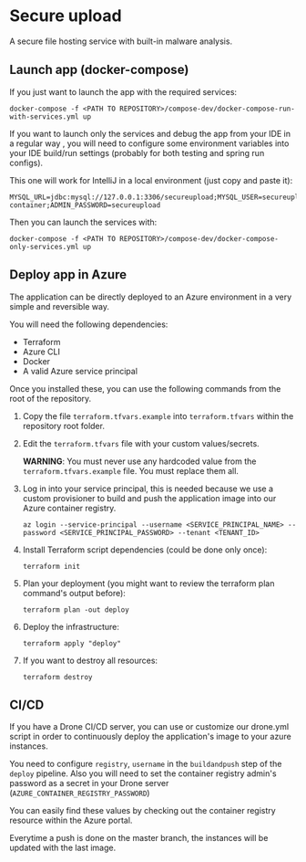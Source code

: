 # Secure upload
A secure file hosting service with built-in malware analysis.

## Launch app (docker-compose)

If you just want to launch the app with the required services:

```
docker-compose -f <PATH TO REPOSITORY>/compose-dev/docker-compose-run-with-services.yml up
```

If you want to launch only the services and debug the app from your IDE in a regular way , you will need to configure some environment variables into your IDE build/run settings (probably for both testing and spring run configs).

This one will work for IntelliJ in a local environment (just copy and paste it):

```
MYSQL_URL=jdbc:mysql://127.0.0.1:3306/secureupload;MYSQL_USER=secureupload;MYSQL_PASSWORD=DatabasePassword12345;SMTP_HOST=127.0.0.1;SMTP_PORT=1025;SMTP_USER=secureupload@secureupload.com;SMTP_PASSWORD=SmtpPassword12345;ADMIN_EMAIL=admin@secureupload.com;JWT_SECRET=SecretForDevOnly;AZURE_STORAGE_CONNECTION_STRING=DefaultEndpointsProtocol=http\;AccountName=devstoreaccount1\;AccountKey=Eby8vdM02xNOcqFlqUwJPLlmEtlCDXJ1OUzFT50uSRZ6IFsuFq2UVErCz4I6tq/K1SZFPTOtr/KBHBeksoGMGw==\;BlobEndpoint=http://127.0.0.1:10000/devstoreaccount1\;;AZURE_STORAGE_CONTAINER_NAME=my-container;ADMIN_PASSWORD=secureupload
```
Then you can launch the services with:
```
docker-compose -f <PATH TO REPOSITORY>/compose-dev/docker-compose-only-services.yml up
```

## Deploy app in Azure

The application can be directly deployed to an Azure environment in a very simple and reversible way.

You will need the following dependencies:

* Terraform
* Azure CLI
* Docker
* A valid Azure service principal

Once you installed these, you can use the following commands from the root of the repository.

1. Copy the file ```terraform.tfvars.example``` into ```terraform.tfvars``` within the repository root folder.

1. Edit the ```terraform.tfvars``` file with your custom values/secrets. 

    **WARNING**: You must never use any hardcoded value from the ```terraform.tfvars.example``` file. You must replace them all.
    
1. Log in into your service principal, this is needed because we use a custom provisioner to build and push the application image into our Azure container registry.
    ```
    az login --service-principal --username <SERVICE_PRINCIPAL_NAME> --password <SERVICE_PRINCIPAL_PASSWORD> --tenant <TENANT_ID>
    ```
1. Install Terraform script dependencies (could be done only once):
    ```
    terraform init
    ```
1. Plan your deployment (you might want to review the terraform plan command's output before):
    ```
   terraform plan -out deploy
    ```
1. Deploy the infrastructure:
   ```
   terraform apply "deploy"
   ```
1. If you want to destroy all resources:
   ```
   terraform destroy
   ```
## CI/CD

If you have a Drone CI/CD server, you can use or customize our drone.yml script in order to continuously deploy the application's image to your azure instances.

You need to configure ``registry``, ``username`` in the ``buildandpush`` step of the ``deploy`` pipeline. Also you will need to set the container registry admin's password as a secret in your Drone server (```AZURE_CONTAINER_REGISTRY_PASSWORD```)

You can easily find these values by checking out the container registry resource within the Azure portal.

Everytime a push is done on the master branch, the instances will be updated with the last image.